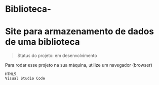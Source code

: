 # Biblioteca-
<h1>Site para armazenamento de dados de uma biblioteca</h1>

> Status do projeto: em desenvolvimento

Para rodar esse projeto na sua máquina, utilize um navegador (browser)
```
HTML5
Visual Studio Code
```
